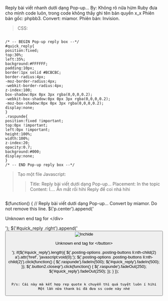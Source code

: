 Reply bài viết nhanh dưới dạng Pop-up...
By: Không rõ nữa hừm Ruby đưa cho mình code luôn, trong code không thấy ghi tên bản quyền x\_x
Phiên bản gốc: phpbb3.
Convert: miamor.
Phiên bản: Invision.


> CSS:

```

/* -- BEGIN Pop-up reply box --*/
#quick_reply{
position:fixed;
top:30%;
left:35%;
background:#FFFFFF;
padding:10px;
border:1px solid #BCBCBC;
border-radius:4px;
-moz-border-radius:4px;
-webkit-border-radius:4px;
z-index:100;
box-shadow:0px 0px 3px rgba(0,0,0,0.2);
-webkit-box-shadow:0px 0px 3px rgba(0,0,0,0.2);
-moz-box-shadow:0px 0px 3px rgba(0,0,0,0.2);
display:none;
}
.raspunde{
position:fixed !important;
top:0px !important;
left:0px !important;
height:100%;
width:100%;
z-index:20;
opacity:0.7;
background:#000;
display:none;
}
/* -- END Pop-up reply box --*/

```

> Tạo một file Javascript:
> > Title: Reply bài viết dưới dạng Pop-up...
> > Placement: In the topic
> > Content: Í.... Ẩn mất rồi hihi Reply để coi nhá hihi


> ```

$(function() {
// Reply bài viết dưới dạng Pop-up... Convert by miamor. Do not remove this line.
$('p.center').append('<div class="raspunde">

Unknown end tag for &lt;/div&gt;

');
$('#quick_reply .right').append('<button class="button2 closeqr" type="button"><img src="http://i44.servimg.com/u/f44/15/54/81/90/cross10.png" title="Inchide"/>

Unknown end tag for &lt;/button&gt;

');
if($('#quick_reply').length){
$('.posting-options .posting-buttons li:nth-child(2) a').attr('href', 'javascript:void(0);');
$('.posting-options .posting-buttons li:nth-child(2)').click(function() {
$('.raspunde').fadeIn(500);
$('#quick_reply').fadeIn(500);
});
$('.button2.closeqr').click(function() {
$('.raspunde').fadeOut(250);
$('#quick_reply').fadeOut(250);
});
}
});

```

P/s: Cái này mà kết hợp rep quote k chuyển thì quá tuyệt luôn í hihi
Một lần nữa thank bi đã đưa ss code này nhé